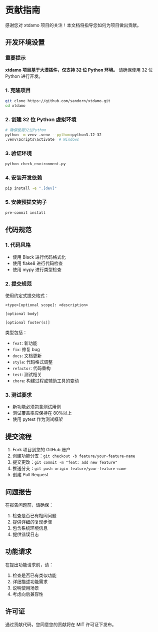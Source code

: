 # 贡献指南

感谢您对 xtdamo 项目的关注！本文档将指导您如何为项目做出贡献。

## 开发环境设置

### 重要提示

**xtdamo 项目基于大漠插件，仅支持 32 位 Python 环境。** 请确保使用 32 位 Python 进行开发。

### 1. 克隆项目

```bash
git clone https://github.com/sandorn/xtdamo.git
cd xtdamo
```

### 2. 创建 32 位 Python 虚拟环境

```bash
# 确保使用32位Python
python -m venv .venv --python=python3.12-32
.venv\Scripts\activate  # Windows
```

### 3. 验证环境

```bash
python check_environment.py
```

### 4. 安装开发依赖

```bash
pip install -e ".[dev]"
```

### 5. 安装预提交钩子

```bash
pre-commit install
```

## 代码规范

### 1. 代码风格

-   使用 Black 进行代码格式化
-   使用 flake8 进行代码检查
-   使用 mypy 进行类型检查

### 2. 提交规范

使用约定式提交格式：

```
<type>[optional scope]: <description>

[optional body]

[optional footer(s)]
```

类型包括：

-   `feat`: 新功能
-   `fix`: 修复 bug
-   `docs`: 文档更新
-   `style`: 代码格式调整
-   `refactor`: 代码重构
-   `test`: 测试相关
-   `chore`: 构建过程或辅助工具的变动

### 3. 测试要求

-   新功能必须包含测试用例
-   测试覆盖率应保持在 80%以上
-   使用 pytest 作为测试框架

## 提交流程

1. Fork 项目到您的 GitHub 账户
2. 创建功能分支：`git checkout -b feature/your-feature-name`
3. 提交更改：`git commit -m "feat: add new feature"`
4. 推送分支：`git push origin feature/your-feature-name`
5. 创建 Pull Request

## 问题报告

在报告问题前，请确保：

1. 检查是否已有相同问题
2. 提供详细的复现步骤
3. 包含系统环境信息
4. 提供错误日志

## 功能请求

在提出功能请求前，请：

1. 检查是否已有类似功能
2. 详细描述功能需求
3. 说明使用场景
4. 考虑向后兼容性

## 许可证

通过贡献代码，您同意您的贡献将在 MIT 许可证下发布。

